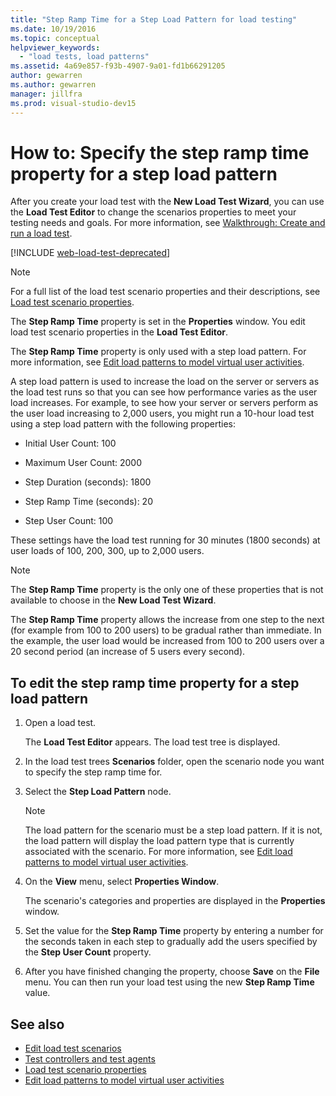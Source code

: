 ```yaml
---
title: "Step Ramp Time for a Step Load Pattern for load testing"
ms.date: 10/19/2016
ms.topic: conceptual
helpviewer_keywords:
  - "load tests, load patterns"
ms.assetid: 4a69e857-f93b-4907-9a01-fd1b66291205
author: gewarren
ms.author: gewarren
manager: jillfra
ms.prod: visual-studio-dev15
---
```

# How to: Specify the step ramp time property for a step load pattern

After you create your load test with the **New Load Test Wizard**, you can use the **Load Test Editor** to change the scenarios properties to meet your testing needs and goals. For more information, see [Walkthrough: Create and run a load test](../test/walkthrough-create-and-run-a-load-test.md).

[!INCLUDE [web-load-test-deprecated](includes/web-load-test-deprecated.md)]

> [!NOTE]
> For a full list of the load test scenario properties and their descriptions, see [Load test scenario properties](../test/load-test-scenario-properties.md).

The **Step Ramp Time** property is set in the **Properties** window. You edit load test scenario properties in the **Load Test Editor**.

The **Step Ramp Time** property is only used with a step load pattern. For more information, see [Edit load patterns to model virtual user activities](../test/edit-load-patterns-to-model-virtual-user-activities.md).

A step load pattern is used to increase the load on the server or servers as the load test runs so that you can see how performance varies as the user load increases. For example, to see how your server or servers perform as the user load increasing to 2,000 users, you might run a 10-hour load test using a step load pattern with the following properties:

-   Initial User Count: 100

-   Maximum User Count: 2000

-   Step Duration (seconds): 1800

-   Step Ramp Time (seconds): 20

-   Step User Count: 100

These settings have the load test running for 30 minutes (1800 seconds) at user loads of 100, 200, 300, up to 2,000 users.

> [!NOTE]
> The **Step Ramp Time** property is the only one of these properties that is not available to choose in the **New Load Test Wizard**.

The **Step Ramp Time** property allows the increase from one step to the next (for example from 100 to 200 users) to be gradual rather than immediate. In the example, the user load would be increased from 100 to 200 users over a 20 second period (an increase of 5 users every second).

## To edit the step ramp time property for a step load pattern

1.  Open a load test.

     The **Load Test Editor** appears. The load test tree is displayed.

2.  In the load test trees **Scenarios** folder, open the scenario node you want to specify the step ramp time for.

3.  Select the **Step Load Pattern** node.

    > [!NOTE]
    > The load pattern for the scenario must be a step load pattern. If it is not, the load pattern will display the load pattern type that is currently associated with the scenario. For more information, see [Edit load patterns to model virtual user activities](../test/edit-load-patterns-to-model-virtual-user-activities.md).

4.  On the **View** menu, select **Properties Window**.

     The scenario's categories and properties are displayed in the **Properties** window.

5.  Set the value for the **Step Ramp Time** property by entering a number for the seconds taken in each step to gradually add the users specified by the **Step User Count** property.

6.  After you have finished changing the property, choose **Save** on the **File** menu. You can then run your load test using the new **Step Ramp Time** value.

## See also

- [Edit load test scenarios](../test/edit-load-test-scenarios.md)
- [Test controllers and test agents](configure-test-agents-and-controllers-for-load-tests.md)
- [Load test scenario properties](../test/load-test-scenario-properties.md)
- [Edit load patterns to model virtual user activities](../test/edit-load-patterns-to-model-virtual-user-activities.md)